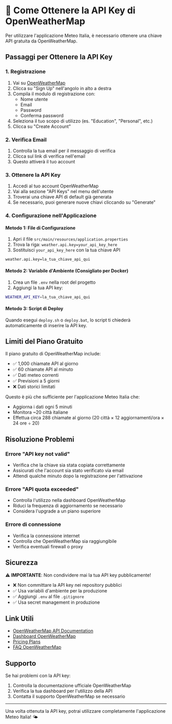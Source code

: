# 🔑 Come Ottenere la API Key di OpenWeatherMap

Per utilizzare l'applicazione Meteo Italia, è necessario ottenere una chiave API gratuita da OpenWeatherMap.

## Passaggi per Ottenere la API Key

### 1. Registrazione
1. Vai su [OpenWeatherMap](https://openweathermap.org/)
2. Clicca su "Sign Up" nell'angolo in alto a destra
3. Compila il modulo di registrazione con:
   - Nome utente
   - Email
   - Password
   - Conferma password
4. Seleziona il tuo scopo di utilizzo (es. "Education", "Personal", etc.)
5. Clicca su "Create Account"

### 2. Verifica Email
1. Controlla la tua email per il messaggio di verifica
2. Clicca sul link di verifica nell'email
3. Questo attiverà il tuo account

### 3. Ottenere la API Key
1. Accedi al tuo account OpenWeatherMap
2. Vai alla sezione "API Keys" nel menu dell'utente
3. Troverai una chiave API di default già generata
4. Se necessario, puoi generare nuove chiavi cliccando su "Generate"

### 4. Configurazione nell'Applicazione

#### Metodo 1: File di Configurazione
1. Apri il file `src/main/resources/application.properties`
2. Trova la riga: `weather.api.key=your_api_key_here`
3. Sostituisci `your_api_key_here` con la tua chiave API

```properties
weather.api.key=la_tua_chiave_api_qui
```

#### Metodo 2: Variabile d'Ambiente (Consigliato per Docker)
1. Crea un file `.env` nella root del progetto
2. Aggiungi la tua API key:

```bash
WEATHER_API_KEY=la_tua_chiave_api_qui
```

#### Metodo 3: Script di Deploy
Quando esegui `deploy.sh` o `deploy.bat`, lo script ti chiederà automaticamente di inserire la API key.

## Limiti del Piano Gratuito

Il piano gratuito di OpenWeatherMap include:
- ✅ 1,000 chiamate API al giorno
- ✅ 60 chiamate API al minuto
- ✅ Dati meteo correnti
- ✅ Previsioni a 5 giorni
- ❌ Dati storici limitati

Questo è più che sufficiente per l'applicazione Meteo Italia che:
- Aggiorna i dati ogni 5 minuti
- Monitora ~20 città italiane
- Effettua circa 288 chiamate al giorno (20 città × 12 aggiornamenti/ora × 24 ore ÷ 20)

## Risoluzione Problemi

### Errore "API key not valid"
- Verifica che la chiave sia stata copiata correttamente
- Assicurati che l'account sia stato verificato via email
- Attendi qualche minuto dopo la registrazione per l'attivazione

### Errore "API quota exceeded"
- Controlla l'utilizzo nella dashboard OpenWeatherMap
- Riduci la frequenza di aggiornamento se necessario
- Considera l'upgrade a un piano superiore

### Errore di connessione
- Verifica la connessione internet
- Controlla che OpenWeatherMap sia raggiungibile
- Verifica eventuali firewall o proxy

## Sicurezza

⚠️ **IMPORTANTE**: Non condividere mai la tua API key pubblicamente!

- ❌ Non committare la API key nei repository pubblici
- ✅ Usa variabili d'ambiente per la produzione
- ✅ Aggiungi `.env` al file `.gitignore`
- ✅ Usa secret management in produzione

## Link Utili

- [OpenWeatherMap API Documentation](https://openweathermap.org/api)
- [Dashboard OpenWeatherMap](https://home.openweathermap.org/users/sign_in)
- [Pricing Plans](https://openweathermap.org/price)
- [FAQ OpenWeatherMap](https://openweathermap.org/faq)

## Supporto

Se hai problemi con la API key:
1. Controlla la documentazione ufficiale OpenWeatherMap
2. Verifica la tua dashboard per l'utilizzo della API
3. Contatta il supporto OpenWeatherMap se necessario

---

Una volta ottenuta la API key, potrai utilizzare completamente l'applicazione Meteo Italia! 🌤️
